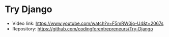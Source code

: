 # Try Django

- Video link: https://www.youtube.com/watch?v=F5mRW0jo-U4&t=2067s
- Repository: https://github.com/codingforentrepreneurs/Try-Django

